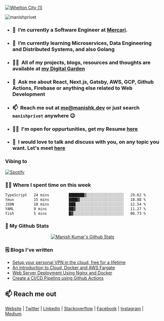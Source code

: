<a href="https://manishk.dev">![Whelton City (1)](https://github.com/manishprivet/manishprivet/assets/54291836/a77122a6-f348-4d84-bf6d-ce9b000fbc41)</a>

<p align="left"> <img src="https://komarev.com/ghpvc/?username=manishprivet" alt="manishprivet" /> </p>

- ### 🔭&nbsp; I’m currently a Software Engineer at [Mercari](https://www.jp.mercari.com/).

- ### 🌱 &nbsp;I’m currently learning **Microservices, Data Engineering and Distributed Systems, and also Golang**

- ### 👨‍💻&nbsp; All of my projects, blogs, resources and thoughts are available at [my Digital Garden](https://manishk.dev)

- ### 💬 &nbsp;Ask me about **React, Next.js, Gatsby, AWS, GCP, Github Actions, Firebase or anything else related to Web Development**

- ### 📫&nbsp; Reach me out at <a href="mailto:me@manishk.dev"><b>me@manishk.dev</b></a> or just search `manishprivet` anywhere 😉

- ### 👨‍💼&nbsp; I'm open for oppurtunities, get my Resume [here](https://manishk.dev/resume)

- ### 🤝&nbsp; I would love to talk and discuss with you, on any topic you want. Let's meet [here](https://calendly.com/manishprivet/15min)

### Vibing to
[![Spotify](https://spotify-live.vercel.app/api/spotify)](https://open.spotify.com/user/ak6rgwer8utlykvcgi7gc73mq)

### 👨‍💻 Where I spent time on this week
<!--START_SECTION:waka-->

```txt
TypeScript   24 mins         ███████▒░░░░░░░░░░░░░░░░░   29.62 %
tmux         15 mins         ████▓░░░░░░░░░░░░░░░░░░░░   18.88 %
JSON         10 mins         ███░░░░░░░░░░░░░░░░░░░░░░   12.54 %
YAML         9 mins          ██▓░░░░░░░░░░░░░░░░░░░░░░   11.27 %
fish         5 mins          █▓░░░░░░░░░░░░░░░░░░░░░░░   06.73 %
```

<!--END_SECTION:waka-->

### 👀 My Github Stats

<p align="center"> <a href="https://git.io/streak-stats"><img alt="Manish Kumar's Github Stats" src="http://github-readme-streak-stats.herokuapp.com?user=manishprivet&theme=onedark&hide_border=true" /></a> </p>


<!-- <a href="https://github.com/manishprivet/github-readme-stats"><img alt="Manish Kumar's Github Stats" src="https://github-readme-stats.vercel.app/api?username=manishprivet&show_icons=true&count_private=true&theme=github_dark&hide_border=true&bg_color=0D1117" /></a>
  <a href="https://github.com/manishprivet/github-readme-stats"><img alt="Manish Kumar's Top Languages" src="https://github-readme-stats.vercel.app/api/top-langs/?username=manishprivet&langs_count=8&count_private=true&layout=compact&theme=react&hide_border=true&bg_color=0D1117" /></a> -->

<!-- [![Top Langs](https://github-readme-stats.vercel.app/api/top-langs/?username=manishprivet&layout=compact)](https://github.com/manishprivet) -->
<!-- ![Coder rank](https://cr-ss-service.azurewebsites.net/api/ScreenShot?widget=summary&username=manishprivet&width=250) -->

<!-- ![Manish's github activity graph](https://activity-graph.herokuapp.com/graph?username=manishprivet&theme=nord&bg_color=0D1117&hide_border=true) -->

### 🗒 Blogs I've written
- [Setup your personal VPN in the cloud, free for a lifetime](https://medium.com/tech-iiitg/setup-your-personal-vpn-in-the-cloud-free-for-a-lifetime-52e93b3e30b5)
- [An introduction to Cloud, Docker and AWS Fargate](https://medium.com/@manishprivet/hey-folks-e4a300a5465c?source=rss-7d6d2d7e2bab------2)
- [Web Server Deployment Using Nginx and Docker](https://blog.manishk.dev/server-deployment-using-nginx-and-docker/)
- [Create a CI/CD Pipeling using Github Actions](https://blog.manishk.dev/create-a-ci-cd-pipeline-using-github-actions/)

## 📫 Reach me out
<a href="https://manishk.dev" target="blank">Website</a> | 
<a href="https://twitter.com/manishprivet" target="blank">Twitter</a> | 
<a href="https://linkedin.com/in/manishprivet" target="blank">Linkedin</a> | 
<a href="https://stackoverflow.com/users/manishprivet" target="blank">Stackoverflow</a> | 
<a href="https://fb.com/manishprivet" target="blank">Facebook</a> | 
<a href="https://instagram.com/manishprivet" target="blank">Instagram</a> | 
<a href="https://medium.com/@manishprivet" target="blank">Medium</a>
